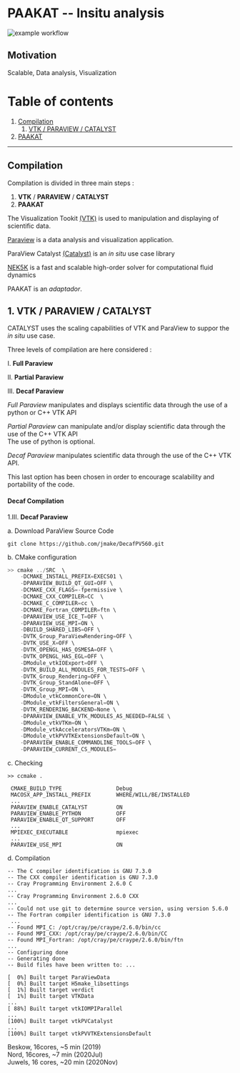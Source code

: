 PAAKAT -- Insitu analysis 
=====================================

![example workflow](https://github.com/jmake/DecafPV560/actions/workflows/docker_ci.yml/badge.svg)


Motivation
----------

Scalable, Data analysis, Visualization 

# Table of contents
1. [Compilation](#Compilation)
    1. [VTK / PARAVIEW / CATALYST](#subparagraph1)
2. [PAAKAT](#PAAKAT)


------------
## Compilation <a name="Compilation"></a>
Compilation is divided in three main steps : 

1. **VTK** / **PARAVIEW** / **CATALYST**  
2. **PAAKAT** 

The Visualization Tookit [(VTK)][VTK] is used to manipulation and displaying of scientific data.
 
[Paraview][PARAVIEW] is a data analysis and visualization application.  

ParaView Catalyst [(Catalyst)][CATALYST] is an *in situ* use case library

[NEK5K][NEK5K] is a fast and scalable high-order solver for computational fluid dynamics

PAAKAT is an *adaptador*.  

[VTK]: https://vtk.org/   
[PARAVIEW]: https://www.paraview.org/
[CATALYST]: https://www.paraview.org/in-situ/
[NEK5K]: https://nek5000.mcs.anl.gov/  


## 1. VTK / PARAVIEW / CATALYST <a name="subparagraph1"></a>

CATALYST uses the scaling capabilities of VTK and ParaView to suppor the *in situ* use case. 

Three levels of compilation are here considered : 

I. **Full Paraview**  

II. **Partial Paraview** 

III. **Decaf Paraview**


*Full Paraview* 
manipulates and displays scientific data through the use of a python or C++ VTK API 

*Partial Paraview*
can manipulate and/or display scientific data 
through the use of the C++ VTK API    
The use of python is optional. 

*Decaf Paraview*
manipulates scientific data
through the use of the C++ VTK API. 
 
This last option has been chosen 
in order to encourage 
scalability and portability of the code. 


#### Decaf Compilation   

1.III. **Decaf Paraview** 

a. Download ParaView Source Code
```
git clone https://github.com/jmake/DecafPV560.git 
```
[PARAVIEW560]:https://www.paraview.org/download/


b. CMake configuration
```c++
>> cmake ../SRC  \
    -DCMAKE_INSTALL_PREFIX=EXECS01 \
    -DPARAVIEW_BUILD_QT_GUI=OFF \
    -DCMAKE_CXX_FLAGS=-fpermissive \
    -DCMAKE_CXX_COMPILER=CC  \
    -DCMAKE_C_COMPILER=cc \
    -DCMAKE_Fortran_COMPILER=ftn \
    -DPARAVIEW_USE_ICE_T=OFF \
    -DPARAVIEW_USE_MPI=ON \
    -DBUILD_SHARED_LIBS=OFF \
    -DVTK_Group_ParaViewRendering=OFF \
    -DVTK_USE_X=OFF \
    -DVTK_OPENGL_HAS_OSMESA=OFF \
    -DVTK_OPENGL_HAS_EGL=OFF \
    -DModule_vtkIOExport=OFF \
    -DVTK_BUILD_ALL_MODULES_FOR_TESTS=OFF \
    -DVTK_Group_Rendering=OFF \
    -DVTK_Group_StandAlone=OFF \
    -DVTK_Group_MPI=ON \
    -DModule_vtkCommonCore=ON \
    -DModule_vtkFiltersGeneral=ON \
    -DVTK_RENDERING_BACKEND=None \
    -DPARAVIEW_ENABLE_VTK_MODULES_AS_NEEDED=FALSE \
    -DModule_vtkVTKm=ON \
    -DModule_vtkAcceleratorsVTKm=ON \
    -DModule_vtkPVVTKExtensionsDefault=ON \
    -DPARAVIEW_ENABLE_COMMANDLINE_TOOLS=OFF \
    -DPARAVIEW_CURRENT_CS_MODULES= 

``` 

c. Checking
```
>> ccmake .

 CMAKE_BUILD_TYPE                 Debug
 MACOSX_APP_INSTALL_PREFIX        WHERE/WILL/BE/INSTALLED
 ...
 PARAVIEW_ENABLE_CATALYST         ON
 PARAVIEW_ENABLE_PYTHON           OFF  
 PARAVIEW_ENABLE_QT_SUPPORT       OFF
 ...
 MPIEXEC_EXECUTABLE               mpiexec
 ...
 PARAVIEW_USE_MPI                 ON 

``` 

d. Compilation  
```
-- The C compiler identification is GNU 7.3.0
-- The CXX compiler identification is GNU 7.3.0
-- Cray Programming Environment 2.6.0 C
...
-- Cray Programming Environment 2.6.0 CXX
...
-- Could not use git to determine source version, using version 5.6.0
-- The Fortran compiler identification is GNU 7.3.0
 ... 
-- Found MPI_C: /opt/cray/pe/craype/2.6.0/bin/cc  
-- Found MPI_CXX: /opt/cray/pe/craype/2.6.0/bin/CC  
-- Found MPI_Fortran: /opt/cray/pe/craype/2.6.0/bin/ftn  
...
-- Configuring done
-- Generating done
-- Build files have been written to: ... 

```

```
[  0%] Built target ParaViewData
[  0%] Built target H5make_libsettings
[  1%] Built target verdict
[  1%] Built target VTKData
...
[ 88%] Built target vtkIOMPIParallel
...
[100%] Built target vtkPVCatalyst
...
[100%] Built target vtkPVVTKExtensionsDefault
```

Beskow, 16cores, ~5 min (2019)  
Nord, 16cores, ~7 min (2020Jul)      
Juwels, 16 cores, ~20 min (2020Nov)      

